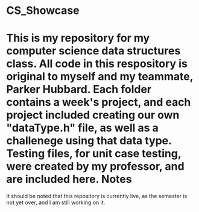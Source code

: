 # CS_Showcase

This is my repository for my computer science data structures class.  All code in this respository is original to myself and my teammate, Parker Hubbard.  Each folder contains a week's project, and each project included creating our own "dataType.h" file, as well as a challenege using that data type.  Testing files, for unit case testing, were created by my professor, and are included here.
Notes
===
It should be noted that this repository is currently live, as the semester is not yet over, and I am still working on it.
